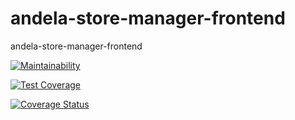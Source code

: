 # andela-store-manager-frontend
andela-store-manager-frontend

[![Maintainability](https://api.codeclimate.com/v1/badges/9bb9f553c00ff51b965c/maintainability)](https://codeclimate.com/github/wombolo/andela-store-manager-frontend/maintainability)

[![Test Coverage](https://api.codeclimate.com/v1/badges/9bb9f553c00ff51b965c/test_coverage)](https://codeclimate.com/github/wombolo/andela-store-manager-frontend/test_coverage)

[![Coverage Status](https://coveralls.io/repos/github/wombolo/andela-store-manager-frontend/badge.svg?branch=staging)](https://coveralls.io/github/wombolo/andela-store-manager-frontend?branch=staging)
